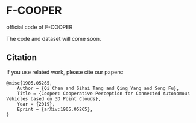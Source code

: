 # F-COOPER
official code of F-COOPER 

The code and dataset will come soon.

## Citation

If you use related work, please cite our papers:


    @misc{1905.05265,
        Author = {Qi Chen and Sihai Tang and Qing Yang and Song Fu},
        Title = {Cooper: Cooperative Perception for Connected Autonomous Vehicles based on 3D Point Clouds},
        Year = {2019},
        Eprint = {arXiv:1905.05265},
    }


